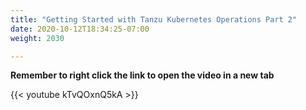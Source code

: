 ```yaml
---
title: "Getting Started with Tanzu Kubernetes Operations Part 2"
date: 2020-10-12T18:34:25-07:00
weight: 2030

---
```


**Remember to right click the link to open the video in a new tab**  

{{< youtube kTvQOxnQ5kA  >}}
